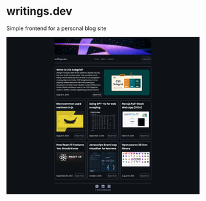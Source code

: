# writings.dev
Simple frontend for a personal blog site

![Screenshot](./Screenshot%202024-10-20%20at%2023-21-12%20writings.dev.png "Project Screenshot")

